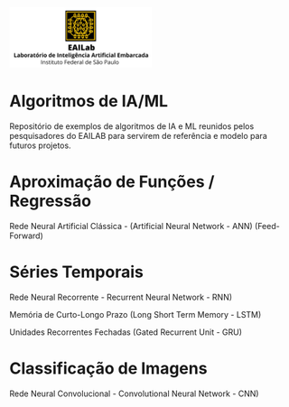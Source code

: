 <img src="Logo_Dourado.jpg" class="center" style="width:50%">

# Algoritmos de IA/ML
Repositório de exemplos de algoritmos de IA e ML reunidos pelos pesquisadores do EAILAB para servirem de referência e modelo para futuros projetos.


# Aproximação de Funções / Regressão
Rede Neural Artificial Clássica - (Artificial Neural Network - ANN) (Feed-Forward)


# Séries Temporais
Rede Neural Recorrente - Recurrent Neural Network - RNN)

Memória de Curto-Longo Prazo (Long Short Term Memory - LSTM)

Unidades Recorrentes Fechadas (Gated Recurrent Unit - GRU)


# Classificação de Imagens
Rede Neural Convolucional - Convolutional Neural Network - CNN)
